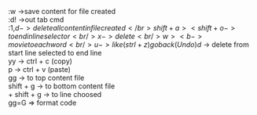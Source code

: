 :w   ->save content for file created </br>
:d! ->out tab cmd </br>
:1,$d  ->delete all content in file created </br>
shift + a  >< shift + o   -> to end in line selector <br/>
x   -> delete <br/>
w><b  ->movie to each word  <br/>
u   -> like (strl + z) go back (Undo)
d$  -> delete from start line selected to end line  <br/>
yy  -> ctrl + c (copy) <br/>
p   -> ctrl + v (paste)  <br/>
gg   -> to top content file  <br/>
shift + g  -> to bottom content file  <br/>
<number line> + shift + g  -> to line choosed <br/> 
gg=G => format code
